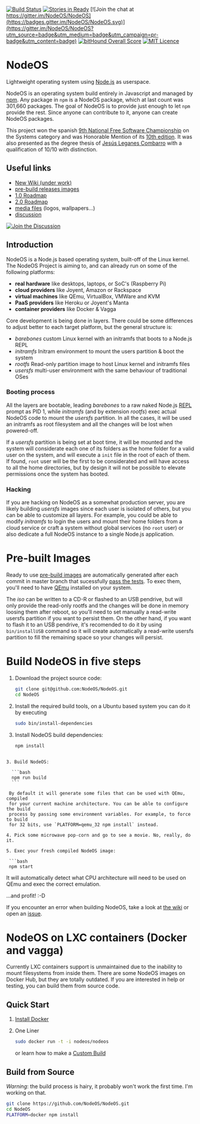 [![Build Status](https://semaphoreapp.com/api/v1/projects/71d72807-779a-40d3-a8d4-523cd0a52eb3/356164/shields_badge.svg)](https://semaphoreapp.com/nodeos/nodeos)
[![Stories in Ready](https://badge.waffle.io/NodeOS/NodeOS.png?label=ready&title=Ready)](https://waffle.io/NodeOS/NodeOS)
[![Join the chat at https://gitter.im/NodeOS/NodeOS](https://badges.gitter.im/NodeOS/NodeOS.svg)](https://gitter.im/NodeOS/NodeOS?utm_source=badge&utm_medium=badge&utm_campaign=pr-badge&utm_content=badge)
[![bitHound Overall Score](https://www.bithound.io/github/NodeOS/NodeOS/badges/score.svg)](https://www.bithound.io/github/NodeOS/NodeOS)
[![MIT Licence](https://badges.frapsoft.com/os/mit/mit.svg)](https://opensource.org/licenses/mit-license.php)   

# NodeOS

Lightweight operating system using [Node.js](http://nodejs.org) as userspace.

NodeOS is an operating system build entirely in Javascript and managed by
[npm](https://www.npmjs.com). Any package in `npm` is a NodeOS package, which at
last count was 301,660 packages. The goal of NodeOS is to provide just enough to
let `npm` provide the rest. Since anyone can contribute to it, anyone can create
NodeOS packages.

This project won the spanish [9th National Free Software Championship](https://www.concursosoftwarelibre.org/1415)
on the Systems category and was Honorable Mention of its [10th edition](https://www.concursosoftwarelibre.org/1516).
It was also presented as the degree thesis of [Jesús Leganes Combarro](https://github.com/piranna)
with a qualification of 10/10 with distinction.

## Useful links

* [New Wiki (under work)](https://nodeos.gitbooks.io/nodeos)
* [pre-build releases images](https://github.com/NodeOS/NodeOS/releases)
* [1.0 Roadmap](https://github.com/NodeOS/NodeOS/issues/37)
* [2.0 Roadmap](https://github.com/NodeOS/NodeOS/issues/146)
* [media files](https://github.com/NodeOS/media) (logos, wallpapers...)
* [discussion](https://github.com/NodeOS/NodeOS/issues)

[![Join the Discussion](http://i.imgur.com/hUjSLXt.png)](https://github.com/NodeOS/NodeOS/issues)

## Introduction

NodeOS is a Node.js based operating system, built-off of the Linux kernel.
The NodeOS Project is aiming to, and can already run on some of the following
platforms:

- **real hardware** like desktops, laptops, or SoC's (Raspberry Pi)
- **cloud providers** like Joyent, Amazon or Rackspace
- **virtual machines** like QEmu, VirtualBox, VMWare and KVM
- **PaaS providers** like Heroku or Joyent's Manta
- **container providers** like Docker & Vagga

Core development is being done in layers. There could be some differences to
adjust better to each target platform, but the general structure is:

- *barebones* custom Linux kernel with an initramfs that boots to a Node.js REPL
- *initramfs* Initram environment to mount the users partition & boot the system
- *rootfs*    Read-only partition image to host Linux kernel and initramfs files
- *usersfs*   multi-user environment with the same behaviour of traditional OSes

### Booting process

All the layers are bootable, leading *barebones* to a raw naked Node.js
[REPL](http://nodejs.org/api/repl.html) prompt as PID 1, while *initramfs* (and
by extension *rootfs*) exec actual NodeOS code to mount the *usersfs* partition.
In all the cases, it will be used an initramfs as root filesystem and all the
changes will be lost when powered-off.

If a *usersfs* partition is being set at boot time, it will be mounted and the
system will considerate each one of its folders as the home folder for a valid
user on the system, and will execute a `init` file in the root of each of them.
If found, `root` user will be the first to be considerated and will have access
to all the home directories, but by design it will not be possible to elevate
permissions once the system has booted.

### Hacking

If you are hacking on NodeOS as a somewhat production server, you are likely
building *usersfs* images since each user is isolated of others, but you can be
able to customize all layers. For example, you could be able to modify
*initramfs* to login the users and mount their home folders from a cloud service
or craft a system without global services (no `root` user) or also dedicate a
full NodeOS instance to a single Node.js application.


# Pre-built Images

Ready to use [pre-build images](https://github.com/NodeOS/NodeOS/releases) are
automatically generated after each commit in master branch that sucessfully
[pass the tests](https://semaphoreapp.com/nodeos/nodeos). To exec them, you'll
need to have [QEmu](http://wiki.qemu.org/Main_Page) installed on your system.

The *iso* can be written to a CD-R or flashed to an USB pendrive, but will only
provide the read-only rootfs and the changes will be done in memory loosing them
after reboot, so you'll need to set manually a read-write usersfs partition if
you want to persist them. On the other hand, if you want to flash it to an USB
pendrive, it's recomended to do it by using `bin/installUSB` command so it will
create automatically a read-write usersfs partition to fill the remaining space
so your changes will persist.

# Build NodeOS in five steps

1. Download the project source code:

   ```bash
   git clone git@github.com:NodeOS/NodeOS.git
   cd NodeOS
   ```

2. Install the required build tools, on a Ubuntu based system you can do it by
   executing

   ```bash
   sudo bin/install-dependencies
   ```

3. Install NodeOS build dependencies:

   ```bash
   npm install
  ```

3. Build NodeOS:

    ```bash
    npm run build
    ```

   By default it will generate some files that can be used with QEmu, compiled
   for your current machine architecture. You can be able to configure the build
   process by passing some environment variables. For example, to force to build
   for 32 bits, use `PLATFORM=qemu_32 npm install` instead.

4. Pick some microwave pop-corn and go to see a movie. No, really, do it.

5. Exec your fresh compiled NodeOS image:

   ```bash
   npm start
   ```

   It will automatically detect what CPU architecture will need to be used on
   QEmu and exec the correct emulation.

...and profit! :-D

If you encounter an error when building NodeOS, take a look at
[the wiki](https://github.com/NodeOS/NodeOS/wiki/Fixing-NodeOS-Build-Errors) or
open an [issue](https://github.com/NodeOS/NodeOS/issues).

# NodeOS on LXC containers (Docker and vagga)

Currently LXC containers support is unmaintained due to the inability to mount
filesystems from inside them. There are some NodeOS images on Docker Hub, but
they are totally outdated. If you are interested in help or testing, you can
build them from source code.

## Quick Start

1. [Install Docker](http://docs.docker.io/en/latest/installation/)
2. One Liner

   ```bash
   sudo docker run -t -i nodeos/nodeos
   ```

   or learn how to make a [Custom Build](http://node-os.com/blog/get-involved/)

## Build from Source

*Warning*: the build process is hairy, it probably won't work the first time.
I'm working on that.

```bash
git clone https://github.com/NodeOS/NodeOS.git
cd NodeOS
PLATFORM=docker npm install
```
